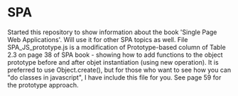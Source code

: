 # SPA
Started this repository to show information about the book 'Single Page Web Applications'.  Will use it for other SPA topics as well.
File SPA_JS_prototype.js is a modification of Prototype-based column of Table 2.3 on page 38 of SPA book - showing how to add functions to the object prototype before and after objet instantiation (using new operation). It is preferred to use Object.create(), but for those who want to see how you can "do classes in javascript", I have include this file for you. See page 59 for the prototype approach.
